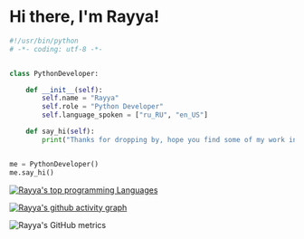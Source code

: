 # Hi there, I'm Rayya!

```python
#!/usr/bin/python
# -*- coding: utf-8 -*-


class PythonDeveloper:

    def __init__(self):
        self.name = "Rayya"
        self.role = "Python Developer"
        self.language_spoken = ["ru_RU", "en_US"]

    def say_hi(self):
        print("Thanks for dropping by, hope you find some of my work interesting.")


me = PythonDeveloper()
me.say_hi()

```

[![Rayya's top programming Languages](https://github-readme-stats.vercel.app/api/top-langs/?username=R4yya)](https://github.com/anuraghazra/github-readme-stats)

[![Rayya's github activity graph](https://github-readme-activity-graph.vercel.app/graph?username=R4yya&bg_color=0d1117&color=ffffff&line=26a641&point=0b5b01&area=true&hide_border=true)](https://github.com/ashutosh00710/github-readme-activity-graph)

![Rayya's GitHub metrics](https://metrics.lecoq.io/R4yya)